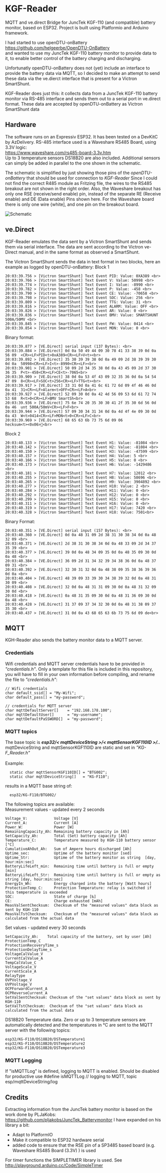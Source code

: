 # KGF-Reader  
MQTT and ve.direct Bridge for JuncTek KGF-110 (and compatible) battery monitor, based on ESP32. Project is built using Platformio and Arduino framework.

I had started to use openDTU-onBattery <br>
https://github.com/helgeerbe/OpenDTU-OnBattery <br>
and wanted to use my JuncTek KGF-110 battery monitor to provide data to it, to enable better control 
of the battery charging and discharging.

Unfortunatly openDTU-onBattery does not (yet) include an interface to provide the battery data via MQTT, so I decided to make an attempt to send these data via the ve.dierct interface that is present for a Victron SmartShunt. 

KGF-Reader does just this: it collects data from a JuncTek KGF-110 battery monitor via RS-485 interface and sends them out to a serial port in ve.direct format. These data are accepted by openDTU-onBattery as Victron SmartShunt data

## Hardware
The software runs on an Expressiv ESP32. It has been tested on a DevKitC by AzDelivery.
RS-485 interface used is a Waveshare RS485 Board, using 3.3V logic: <br>https://www.waveshare.com/rs485-board-3.3v.htm <br>
Up to 3 temperature sensors DS18B20 are also included. Additional sensors can simply be added in parallel to the one shown in the schematic.

The schematic is simplified by just showing those pins of the <i>openDTU-onBattery</i> that should be used for connection to <i>KGF-Reader</i> 
Since I could not find the correct R485 module as Fritzing file, the wires to the RS485 breakout are not shown in the right order. Also, the Waveshare breakout has only one RSE  (receive/send enable) pin, instead of the separate RE (Receive enable) and DE (Data enable) Pins shown here. For the Waveshare board there is only one wire {white], and one pin on the breakout board.

![Schematic](https://github.com/88markus88/KGf-Reader/blob/main/Pictures/KGf-Reader_Steckplatine.png)

## ve.Direct
KGF-Reader emulates the data sent by a Victron SmartShunt and sends them via serial interface.
The data are sent according to the Victron ve-Direct manual, and in the same format as observed a SmartShunt.

The Victron SmartShunt sends the data in text format in two blocks, here an example as logged by openDTU-onBattery:
Block 1<br>
```
20:03:39.756 > [Victron SmartShunt] Text Event PID: Value: 0XA389 <br>
20:03:39.766 > [Victron SmartShunt] Text Event V: Value: 50998 <br>
20:03:39.774 > [Victron SmartShunt] Text Event I: Value: -8990 <br>
20:03:39.782 > [Victron SmartShunt] Text Event P: Value: -458 <br>
20:03:39.790 > [Victron SmartShunt] Text Event CE: Value: -70658 <br>
20:03:39.798 > [Victron SmartShunt] Text Event SOC: Value: 256 <br>
20:03:39.809 > [Victron SmartShunt] Text Event TTG: Value: 31 <br>
20:03:39.816 > [Victron SmartShunt] Text Event ALARM: Value: OFF <br>
20:03:39.826 > [Victron SmartShunt] Text Event AR: Value: 0 <br>
20:03:39.836 > [Victron SmartShunt] Text Event BMV: Value: SMARTSHUNT 500A/50MV <br>
20:03:39.845 > [Victron SmartShunt] Text Event FW: Value: 0414 <br>
20:03:39.854 > [Victron SmartShunt] Text Event MON: Value: 0 <br>
```
Binary format:<br>
```
20:03:39.877 > [VE.Direct] serial input (137 Bytes): <br>
20:03:39.884 > [VE.Direct] 0d 0a 50 49 44 09 30 78 41 33 38 39 0d 0a 56 09  <CR><LF>PID<t>0xA389<CR><LF>V<t><br>
20:03:39.892 > [VE.Direct] 35 30 39 39 38 0d 0a 49 09 2d 38 39 39 30 0d 0a  50998<CR><LF>I<t>-8990<CR><LF><br>
20:03:39.901 > [VE.Direct] 50 09 2d 34 35 38 0d 0a 43 45 09 2d 37 30 36 35  P<t>-458<CR><LF>CE<t>-7065<br>
20:03:39.909 > [VE.Direct] 38 0d 0a 53 4f 43 09 32 35 36 0d 0a 54 54 47 09  8<CR><LF>SOC<t>256<CR><LF>TTG<t><br>
20:03:39.917 > [VE.Direct] 33 31 0d 0a 41 6c 61 72 6d 09 4f 46 46 0d 0a 41  31<CR><LF>Alarm<t>OFF<CR><LF>A<br>
20:03:39.927 > [VE.Direct] 52 09 30 0d 0a 42 4d 56 09 53 6d 61 72 74 53 68  R<t>0<CR><LF>BMV SmartSh<br>
20:03:39.936 > [VE.Direct] 75 6e 74 20 35 30 30 41 2f 35 30 6d 56 0d 0a 46  unt 500A/50mV<CR><LF>F<br>
20:03:39.944 > [VE.Direct] 57 09 30 34 31 34 0d 0a 4d 4f 4e 09 30 0d 0a 43  W<t>0414<CR><LF>MON<t>0<CR><LF>C<br>
20:03:39.969 > [VE.Direct] 68 65 63 6b 73 75 6d 09 06                       hecksum<t><0x06><br>
```
Block 2<br>
```
20:03:40.133 > [Victron SmartShunt] Text Event H1: Value: -81084 <br>
20:03:40.142 > [Victron SmartShunt] Text Event H2: Value: -81084 <br>
20:03:40.150 > [Victron SmartShunt] Text Event H3: Value: -47599 <br>
20:03:40.157 > [Victron SmartShunt] Text Event H4: Value: 5 <br>
20:03:40.166 > [Victron SmartShunt] Text Event H5: Value: 0 <br>
20:03:40.173 > [Victron SmartShunt] Text Event H6: Value: -1429486 <br>
20:03:40.181 > [Victron SmartShunt] Text Event H7: Value: 12012 <br>
20:03:40.255 > [Victron SmartShunt] Text Event H8: Value: 58696 <br>
20:03:40.265 > [Victron SmartShunt] Text Event H9: Value: 3904892 <br>
20:03:40.277 > [Victron SmartShunt] Text Event H10: Value: 2 <br>
20:03:40.284 > [Victron SmartShunt] Text Event H11: Value: 0 <br>
20:03:40.292 > [Victron SmartShunt] Text Event H12: Value: 0 <br>
20:03:40.299 > [Victron SmartShunt] Text Event H15: Value: 0 <br>
20:03:40.311 > [Victron SmartShunt] Text Event H16: Value: 0 <br>
20:03:40.319 > [Victron SmartShunt] Text Event H17: Value: 7420 <br>
20:03:40.328 > [Victron SmartShunt] Text Event H18: Value: 7501<br>
```
Binary Format:<br>
```
20:03:40.351 > [VE.Direct] serial input (157 Bytes): <br>
20:03:40.360 > [VE.Direct] 0d 0a 48 31 09 2d 38 31 30 38 34 0d 0a 48 32 09 <br>
20:03:40.371 > [VE.Direct] 2d 38 31 30 38 34 0d 0a 48 33 09 2d 34 37 35 39 <br>
20:03:40.377 > [VE.Direct] 39 0d 0a 48 34 09 35 0d 0a 48 35 09 30 0d 0a 48 <br>
20:03:40.384 > [VE.Direct] 36 09 2d 31 34 32 39 34 38 36 0d 0a 48 37 09 31 <br>
20:03:40.392 > [VE.Direct] 32 30 31 32 0d 0a 48 38 09 35 38 36 39 36 0d 0a <br>
20:03:40.404 > [VE.Direct] 48 39 09 33 39 30 34 38 39 32 0d 0a 48 31 30 09 <br>
20:03:40.408 > [VE.Direct] 32 0d 0a 48 31 31 09 30 0d 0a 48 31 32 09 30 0d <br>
20:03:40.418 > [VE.Direct] 0a 48 31 35 09 30 0d 0a 48 31 36 09 30 0d 0a 48 <br>
20:03:40.428 > [VE.Direct] 31 37 09 37 34 32 30 0d 0a 48 31 38 09 37 35 30 <br>
20:03:40.437 > [VE.Direct] 31 0d 0a 43 68 65 63 6b 73 75 6d 09 de<br>
```

## MQTT
KGH-Reader also sends the battery monitor data to a MQTT server.

### Credentials
Wifi credentials and MQTT server credentials have to be provided in <i>"credentials.h"</i>. Only a template for this file is included in this repository, you will have to fill in your own information before compiling, and rename the file to <i>"credentials.h"</i>:<br>
```
// Wifi credentials
char default_ssid[] = "My-Wifi";
char default_pass[] = "my-password";

// credentials for MQTT server
char mqttDefaultServer[]    = "192.168.178.100";
char mqttDefaultUser[]      = "my-username";
char mqttDefaultPaSSWORD[]  = "my-password";
```

### MQTT topics
The base topic is <i><b>esp32/< mqttDeviceString >/< mqttSensorKGF110ID >/.. </b></i><br>
mqttDeviceString and mqttSensorKGF110ID are static and set in <i>"KG-F_Reader.h"</i><br><br>
Example:
```
  static char mqttSensorKGF110ID[] = "BTG002";
  static char mqttDeviceString[]   = "KG-F110";
```
results in a MQTT base string of:
```
  esp32/KG-F110/BTG002/
```
The following topics are available:<br>
Measurement values - updated every 2 seconds<br>
```
Voltage_V:            Voltage [V]
Current_A:            Current [A]
Power_W:              Power [W]
RemainingCapacity_Ah: Remaining battery capacity in [Ah]
SetCapacity_Ah:       Total (Set) battery capacity [Ah]
Temperature_C:        Temperature measured by KGH-110 battery sensor [°C]
CumulativeAhOut_Ah:   Sum of Ampere hours discharged [Ah]
Uptime_sec:           Uptime of the battery monitor [sed]
Uptime_Str:           Uptime of the battery monitor as string  [day, hour:min:sec]
BatteryLifeLeft_min:  Remaining time until battery is full or empty [min]
BatteryLifeLeft_Str:  Remaining time until battery is full or empty as string [day, hour:min:sec]
EnergyIn_Wh:          Energy charged into the battery [Watt hours]
ProtectionTemp_C:     Protection Temperature: relay is switched if this temperature is exceeded
SOC:                  State of charge [‰]
CE:                   Charge exhausted [mAh]
MeasValSentChecksum:  Checksum of the "measured values" data block as sent by KGH-110
MeasValTstChecksum:   Checksum of the "measured values" data block as calculated from the actual data
```
Set values - updated every 30 seconds
```
SetCapacity_Ah:    Total capacity of the battery, set by user [Ah]
ProtectionTemp_C
ProtectionRecoveryTime_s
ProtectionDelayTime_s
VoltageCalValue_V
CurrentCalValue_A
TempCalValue_C
VoltageScale_V
CurrentScale_A
RelayType
OVPVoltage_V
UVPVoltage_V
OCPForwardCurrent_A
OCPReverseCurrent_A
SetValSentChecksum: Checksum of the "set values" data block as sent by KGH-110
SetValTstChecksum:  Checksum of the "set values" data block as calculated from the actual data
```
DS18B20 Temperature data. Zero or up to 3 temperature sensors are automatically detected and the temperatures in °C are sent to the MQTT server with the following topics:
```
esp32/KG-F110/DS18B20/DSTemperature1
esp32/KG-F110/DS18B20/DSTemperature2
esp32/KG-F110/DS18B20/DSTemperature3
```
### MQTT Logging
If "isMQTTLog" is defined, logging to MQTT is enabled. Should be disabled for productive use
#define isMQTTLog   // logging to MQTT, topic esp/mqttDeviceString/log

## Credits
Extracting information from the JuncTek battery monitor is based on the work done by PLJaKobs:
https://github.com/pljakobs/JuncTek_Batterymonitor 
I have expanded on his library a bit:
- Adapt to PlatformIO
- Make it compatible to ESP32 hardware serial
- added code to ensure that the RSE pin of a SP3485 based board (e.g. Waveshare RS485 Board (3.3V) ) is used

For timer functions the SIMPLETIMER library is used. See http://playground.arduino.cc/Code/SimpleTimer

